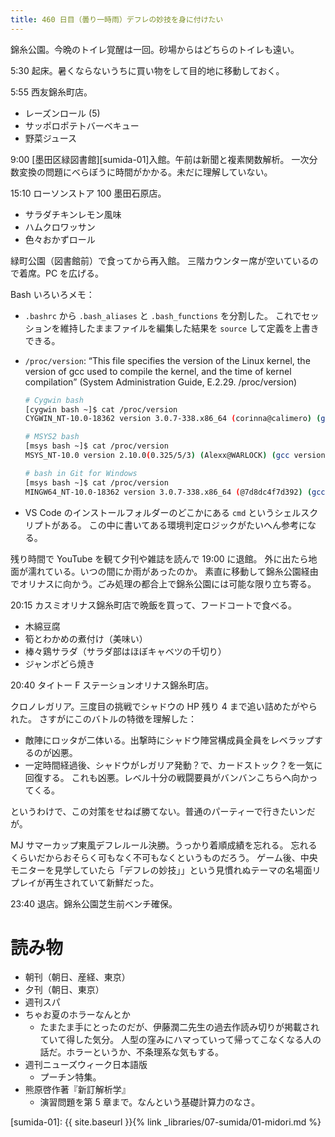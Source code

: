 ```yaml
---
title: 460 日目（曇り一時雨）デフレの妙技を身に付けたい
---
```


錦糸公園。今晩のトイレ覚醒は一回。砂場からはどちらのトイレも遠い。

5:30 起床。暑くならないうちに買い物をして目的地に移動しておく。

5:55 西友錦糸町店。
* レーズンロール (5)
* サッポロポテトバーベキュー
* 野菜ジュース

9:00 [墨田区緑図書館][sumida-01]入館。午前は新聞と複素関数解析。
一次分数変換の問題にべらぼうに時間がかかる。未だに理解していない。

15:10 ローソンストア 100 墨田石原店。
* サラダチキンレモン風味
* ハムクロワッサン
* 色々おかずロール

緑町公園（図書館前）で食ってから再入館。
三階カウンター席が空いているので着席。PC を広げる。

Bash いろいろメモ：
* `.bashrc` から `.bash_aliases` と `.bash_functions` を分割した。
  これでセッションを維持したままファイルを編集した結果を `source` して定義を上書きできる。
* `/proc/version`: <q>This file specifies the version of the Linux kernel,
  the version of gcc used to compile the kernel, and the time of kernel
  compilation</q> (System Administration Guide, E.2.29. /proc/version)

  ```bash
  # Cygwin bash
  [cygwin bash ~]$ cat /proc/version
  CYGWIN_NT-10.0-18362 version 3.0.7-338.x86_64 (corinna@calimero) (gcc version 7.4.0 20181206 (Fedora Cygwin 7.4.0-1) (GCC) ) 2019-04-30 18:08 UTC

  # MSYS2 bash
  [msys bash ~]$ cat /proc/version
  MSYS_NT-10.0 version 2.10.0(0.325/5/3) (Alexx@WARLOCK) (gcc version 6.4.0 (GCC) ) 2018-02-09 15:25

  # bash in Git for Windows
  [msys bash ~]$ cat /proc/version
  MINGW64_NT-10.0-18362 version 3.0.7-338.x86_64 (@7d8dc4f7d392) (gcc version 7.4.0 (GCC) ) 2019-07-03 15:16 UTC
  ```

* VS Code のインストールフォルダーのどこかにある `cmd` というシェルスクリプトがある。
  この中に書いてある環境判定ロジックがたいへん参考になる。

残り時間で YouTube を観て夕刊や雑誌を読んで 19:00 に退館。
外に出たら地面が濡れている。いつの間にか雨があったのか。
素直に移動して錦糸公園経由でオリナスに向かう。ごみ処理の都合上で錦糸公園には可能な限り立ち寄る。

20:15 カスミオリナス錦糸町店で晩飯を買って、フードコートで食べる。
* 木綿豆腐
* 筍とわかめの煮付け（美味い）
* 棒々鶏サラダ（サラダ部はほぼキャベツの千切り）
* ジャンボどら焼き

20:40 タイトー F ステーションオリナス錦糸町店。

クロノレガリア。三度目の挑戦でシャドウの HP 残り 4 まで追い詰めたがやられた。
さすがにこのバトルの特徴を理解した：
* 敵陣にロッタが二体いる。出撃時にシャドウ陣営構成員全員をレベラップするのが凶悪。
* 一定時間経過後、シャドウがレガリア発動？で、カードストック？を一気に回復する。
  これも凶悪。レベル十分の戦闘要員がバンバンこちらへ向かってくる。

というわけで、この対策をせねば勝てない。普通のパーティーで行きたいンだが。

MJ サマーカップ東風デフレルール決勝。うっかり着順成績を忘れる。
忘れるくらいだからおそらく可もなく不可もなくというものだろう。
ゲーム後、中央モニターを見学していたら「デフレの妙技」」という見慣れぬテーマの名場面リプレイが再生されていて新鮮だった。

23:40 退店。錦糸公園芝生前ベンチ確保。

# 読み物

* 朝刊（朝日、産経、東京）
* 夕刊（朝日、東京）
* 週刊スパ
* ちゃお夏のホラーなんとか
  * たまたま手にとったのだが、伊藤潤二先生の過去作読み切りが掲載されていて得した気分。
    人型の窪みにハマっていって帰ってこなくなる人の話だ。ホラーというか、不条理系な気もする。
* 週刊ニューズウィーク日本語版
  * プーチン特集。
* 熊原啓作著『新訂解析学』
  * 演習問題を第 5 章まで。なんという基礎計算力のなさ。

[sumida-01]: {{ site.baseurl }}{% link _libraries/07-sumida/01-midori.md %}
